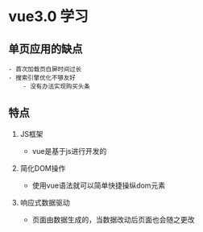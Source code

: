 # vue3.0 学习
## 单页应用的缺点
    - 首次加载页白屏时间过长
    - 搜索引擎优化不够友好
        - 没有办法实现购买头条

## 特点
1. JS框架
    - vue是基于js进行开发的

2. 简化DOM操作
    - 使用vue语法就可以简单快捷操纵dom元素

3. 响应式数据驱动
    - 页面由数据生成的，当数据改动后页面也会随之更改
